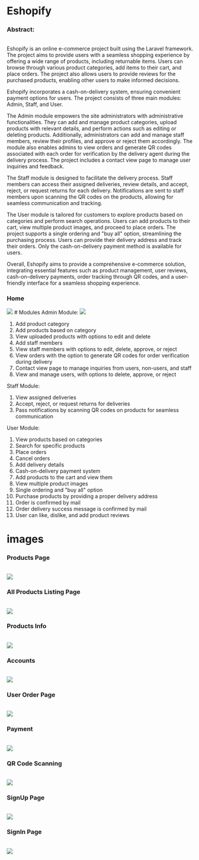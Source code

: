 # Eshopify
 <h3>Abstract:</h3><br>
Eshopify is an online e-commerce project built using the Laravel framework. The project aims to provide users with a seamless shopping experience by offering a wide range of products, including returnable items. Users can browse through various product categories, add items to their cart, and place orders. The project also allows users to provide reviews for the purchased products, enabling other users to make informed decisions.

Eshopify incorporates a cash-on-delivery system, ensuring convenient payment options for users. The project consists of three main modules: Admin, Staff, and User.

The Admin module empowers the site administrators with administrative functionalities. They can add and manage product categories, upload products with relevant details, and perform actions such as editing or deleting products. Additionally, administrators can add and manage staff members, review their profiles, and approve or reject them accordingly. The module also enables admins to view orders and generate QR codes associated with each order for verification by the delivery agent during the delivery process. The project includes a contact view page to manage user inquiries and feedback.

The Staff module is designed to facilitate the delivery process. Staff members can access their assigned deliveries, review details, and accept, reject, or request returns for each delivery. Notifications are sent to staff members upon scanning the QR codes on the products, allowing for seamless communication and tracking.

The User module is tailored for customers to explore products based on categories and perform search operations. Users can add products to their cart, view multiple product images, and proceed to place orders. The project supports a single ordering and "buy all" option, streamlining the purchasing process. Users can provide their delivery address and track their orders. Only the cash-on-delivery payment method is available for users.

Overall, Eshopify aims to provide a comprehensive e-commerce solution, integrating essential features such as product management, user reviews, cash-on-delivery payments, order tracking through QR codes, and a user-friendly interface for a seamless shopping experience.
 <h3>Home</h3>
 <img src="screenshots/Web capture_30-5-2023_102325_127.0.0.1.jpeg">
# Modules
Admin Module:
<img src="screenshots/admin.jpg">
<ol>
<li>Add product category</li>
<li>Add products based on category</li>
<li>View uploaded products with options to edit and delete</li>
<li>Add staff members</li>
<li>View staff members with options to edit, delete, approve, or reject</li>
<li>View orders with the option to generate QR codes for order verification during delivery</li>
<li>Contact view page to manage inquiries from users, non-users, and staff</li>
<li>View and manage users, with options to delete, approve, or reject</li>
</ol>

Staff Module:

<ol>
<li>View assigned deliveries</li>
<li>Accept, reject, or request returns for deliveries</li>
<li>Pass notifications by scanning QR codes on products for seamless communication</li>
</ol>

User Module:

<ol>
<li>View products based on categories</li>
<li>Search for specific products</li>
<li>Place orders</li>
<li>Cancel orders</li>
<li>Add delivery details</li>
<li>Cash-on-delivery payment system</li>
<li>Add products to the cart and view them</li>
<li>View multiple product images</li>
<li>Single ordering and "buy all" option</li>
<li>Purchase products by providing a proper delivery address</li>
<li>Order is confirmed by mail</li>
<li>Order delivery success message is confirmed by mail</li>
<li>User can like, dislike, and add product reviews</li>
</ol>
 
 # images
 

 <h3>Products Page</h3><br>
<img src="screenshots/Web capture_30-5-2023_10286_127.0.0.1.jpeg"><br>
 <h3>All Products Listing Page</h3><br>
<img src="screenshots/product.jpg"><br>
 <h3>Products Info</h3><br>
<img src="screenshots/productinfo.jpg"><br>
 <h3>Accounts</h3><br>
<img src="screenshots/accounts.jpg"><br>
 <h3>User Order Page</h3><br>
<img src="screenshots/orders.jpg"><br>
 <h3>Payment</h3><br>
<img src="screenshots/payment.jpg"><br>
 <h3>QR Code Scanning</h3><br>
<img src="screenshots/qrscanning.jpg"><br>
 <h3>SignUp Page</h3><br>
<img src="screenshots/signup.jpg"><br>
 <h3>SignIn Page</h3><br>
<img src="screenshots/signin.jpg"><br>
